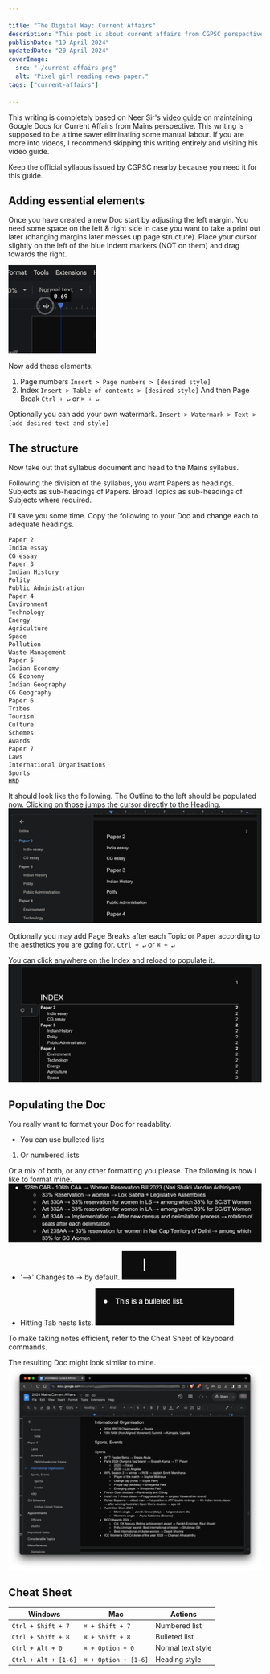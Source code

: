 ```yaml
---

title: "The Digital Way: Current Affairs"
description: "This post is about current affairs from CGPSC perspective."
publishDate: "19 April 2024"
updatedDate: "20 April 2024"
coverImage:
  src: "./current-affairs.png"
  alt: "Pixel girl reading news paper."
tags: ["current-affairs"]

---
```

This writing is completely based on Neer Sir's [video guide](https://www.youtube.com/watch?v=QZUoyk9AMcM) on maintaining Google Docs for Current Affairs from Mains perspective.
This writing is supposed to be a time saver eliminating some manual labour. If you are more into videos, I recommend skipping this writing entirely and visiting his video guide.

Keep the official syllabus issued by CGPSC nearby because you need it for this guide.

## Adding essential elements
Once you have created a new Doc start by adjusting the left margin. You need some space on the left & right side in case you want to take a print out later (changing margins later messes up page structure). Place your cursor slightly on the left of the blue Indent markers (NOT on them) and drag towards the right.

![indent shift](./indent.gif)

Now add these elements.
1. Page numbers `Insert > Page numbers > [desired style]`
2. Index `Insert > Table of contents > [desired style]` And then Page Break `Ctrl + ↵` or `⌘ + ↵`

Optionally you can add your own watermark.
`Insert > Watermark > Text > [add desired text and style]`


## The structure
Now take out that syllabus document and head to the Mains syllabus.

Following the division of the syllabus, you want Papers as headings. Subjects as sub-headings of Papers. Broad Topics as sub-headings of Subjects where required.

I'll save you some time. Copy the following to your Doc and change each to adequate headings.

```
Paper 2
India essay
CG essay
Paper 3
Indian History
Polity
Public Administration
Paper 4
Environment
Technology
Energy
Agriculture
Space
Pollution
Waste Management
Paper 5
Indian Economy
CG Economy
Indian Geography
CG Geography
Paper 6
Tribes
Tourism
Culture
Schemes
Awards
Paper 7
Laws
International Organisations
Sports
HRD
```

It should look like the following. The Outline to the left should be populated now. Clicking on those jumps the cursor directly to the Heading.
![Structure](./ss1.png)

Optionally you may add Page Breaks after each Topic or Paper according to the aesthetics you are going for. `Ctrl + ↵` or `⌘ + ↵`

You can click anywhere on the Index and reload to populate it.
![Index reload](./ss2.png)

## Populating the Doc
You really want to format your Doc for readablity.

- You can use bulleted lists
1. Or numbered lists

Or a mix of both, or any other formatting you please. The following is how I like to format mine.
![Formatted content](./ss3.png)

- '-->' Changes to → by default.
![Arrow](./arrow.gif)

- Hitting Tab nests lists.
![Nested list](./nest.gif)

To make taking notes efficient, refer to the Cheat Sheet of keyboard commands.

The resulting Doc might look similar to mine.
![My Doc](./screenshot.png)

## Cheat Sheet
| Windows              | Mac                  | Actions           |
|----------------------|----------------------|-------------------|
| `Ctrl + Shift + 7`   | `⌘ + Shift + 7`      | Numbered list     |
| `Ctrl + Shift + 8`   | `⌘ + Shift + 8`      | Bulleted list     |
| `Ctrl + Alt + 0`     | `⌘ + Option + 0`     | Normal text style |
| `Ctrl + Alt + [1-6]` | `⌘ + Option + [1-6]` | Heading style     |